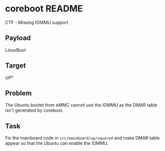 coreboot README
===============

CTF - Missing IOMMU support

## Payload

LinuxBoot

## Target

UP²

## Problem

The Ubuntu bootet from eMMC cannot use the IOMMU as the DMAR table isn't generated
by coreboot.

## Task

Fix the mainboard code in `src/mainboard/up/squared` and make DMAR table appear
so that the Ubuntu can enable the IOMMU.
